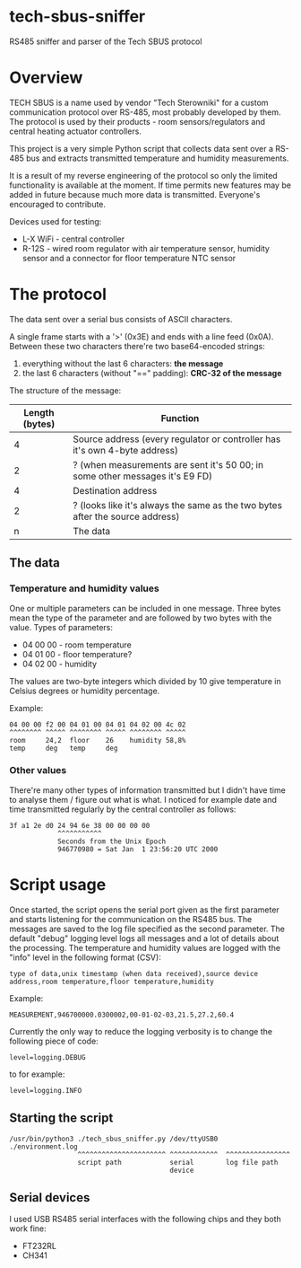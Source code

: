 # tech-sbus-sniffer
RS485 sniffer and parser of the Tech SBUS protocol

# Overview
TECH SBUS is a name used by vendor "Tech Sterowniki" for a custom communication protocol over RS-485, most probably developed by them. The protocol is used by their products - room sensors/regulators and central heating actuator controllers.

This project is a very simple Python script that collects data sent over a RS-485 bus and extracts transmitted temperature and humidity measurements.

It is a result of my reverse engineering of the protocol so only the limited functionality is available at the moment. If time permits new features may be added in future because much more data is transmitted. Everyone's encouraged to contribute.

Devices used for testing:
- L-X WiFi - central controller
- R-12S - wired room regulator with air temperature sensor, humidity sensor and a connector for floor temperature NTC sensor

# The protocol

The data sent over a serial bus consists of ASCII characters.

A single frame starts with a '>' (0x3E) and ends with a line feed (0x0A). Between these two characters there're two base64-encoded strings:
1) everything without the last 6 characters: **the message**
2) the last 6 characters (without "==" padding): **CRC-32 of the message**

The structure of the message:

| Length (bytes) | Function  |
| ----------- | ----------- |
| 4 | Source address (every regulator or controller has it's own 4-byte address)    |
| 2 | ? (when measurements are sent it's 50 00; in some other messages it's E9 FD)  |
| 4 | Destination address                                                           |
| 2 | ? (looks like it's always the same as the two bytes after the source address) |
| n | The data                                                                      |

## The data
### Temperature and humidity values
One or multiple parameters can be included in one message. Three bytes mean the type of the parameter and are followed by two bytes with the value.
Types of parameters:
* 04 00 00 - room temperature
* 04 01 00 - floor temperature?
* 04 02 00 - humidity

The values are two-byte integers which divided by 10 give temperature in Celsius degrees or humidity percentage.

Example:
```
04 00 00 f2 00 04 01 00 04 01 04 02 00 4c 02
^^^^^^^^ ^^^^^ ^^^^^^^^ ^^^^^ ^^^^^^^^ ^^^^^
room     24,2  floor    26    humidity 58,8%
temp     deg   temp     deg
```
### Other values
There're many other types of information transmitted but I didn't have time to analyse them / figure out what is what. I noticed for example date and time transmitted regularly by the central controller as follows:
```
3f a1 2e d0 24 94 6e 38 00 00 00 00
            ^^^^^^^^^^^
            Seconds from the Unix Epoch
            946770980 = Sat Jan  1 23:56:20 UTC 2000
```

# Script usage

Once started, the script opens the serial port given as the first parameter and starts listening for the communication on the RS485 bus. The messages are saved to the log file specified as the second parameter. The default "debug" logging level logs all messages and a lot of details about the processing. The temperature and humidity values are logged with the "info" level in the following format (CSV):
```
type of data,unix timestamp (when data received),source device address,room temperature,floor temperature,humidity
```
Example:
```
MEASUREMENT,946700000.0300002,00-01-02-03,21.5,27.2,60.4
```
Currently the only way to reduce the logging verbosity is to change the following piece of code:
```
level=logging.DEBUG
```
to for example:
```
level=logging.INFO
```
## Starting the script
```
/usr/bin/python3 ./tech_sbus_sniffer.py /dev/ttyUSB0  ./environment.log
                 ^^^^^^^^^^^^^^^^^^^^^^ ^^^^^^^^^^^^  ^^^^^^^^^^^^^^^^
                 script path            serial        log file path
                                        device
```
## Serial devices
I used USB RS485 serial interfaces with the following chips and they both work fine:
- FT232RL
- CH341
